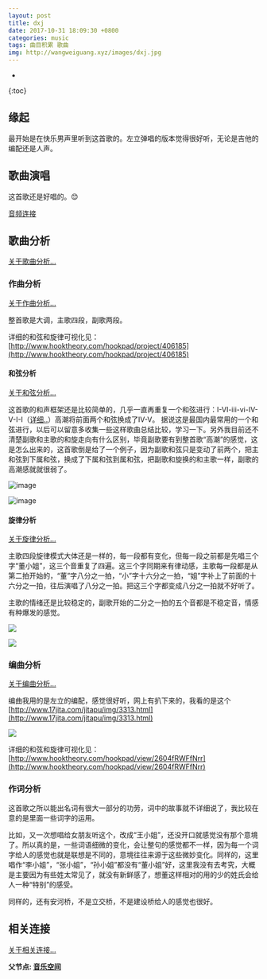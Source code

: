 ```yaml
---
layout: post
title: dxj
date: 2017-10-31 18:09:30 +0800
categories: music
tags: 曲目积累 歌曲 
img: http://wangweiguang.xyz/images/dxj.jpg
---
```


* 
{:toc}
## 缘起 

最开始是在快乐男声里听到这首歌的。左立弹唱的版本觉得很好听，无论是吉他的编配还是人声。

## 歌曲演唱

这首歌还是好唱的。😊


[音频连接](http://node.kg.qq.com/play?s=NPs3JsNnvZ9D9NPx&shareuid=679b9d8d252d3f8e&topsource=a0_pn201001004_z11_u56080085_l0_t1509291313__)

## 歌曲分析

[关于歌曲分析...](http://wwg1996.github.io/music/2017/10/09/gqfx.html)

### 作曲分析

[关于作曲分析...](http://wwg1996.github.io/music/2017/10/09/zxfx.html)

整首歌是大调，主歌四段，副歌两段。

详细的和弦和旋律可视化见：[http://www.hooktheory.com/hookpad/project/406185](http://www.hooktheory.com/hookpad/project/406185)

#### 和弦分析

[关于和弦分析...](http://wwg1996.github.io/music/2017/10/09/hxfx.html)

这首歌的和声框架还是比较简单的，几乎一直再重复一个和弦进行：I-VI-iii-vi-IV-V-I-I（[详细..](http://wangweiguang.xyz/music/2017/10/09/hxfx.html#iv-v-iii-vi-ivii-v-i-ii7)）高潮将前面两个和弦换成了IV-V。
据说这是最国内最常用的一个和弦进行，以后可以留意多收集一些这样歌曲总结比较，学习一下。另外我目前还不清楚副歌和主歌的和旋走向有什么区别，毕竟副歌要有到整首歌“高潮”的感觉，这是怎么出来的，这首歌倒是给了一个例子，因为副歌和弦只是变动了前两个，把主和弦到下属和弦，换成了下属和弦到属和弦，把副歌和旋换的和主歌一样，副歌的高潮感就就很弱了。

![image](http://wangweiguang.xyz/images/dxj1.jpg)

![image](http://wangweiguang.xyz/images/dxj2.jpg)

#### 旋律分析

[关于旋律分析...](http://wwg1996.github.io/music/2017/10/09/xlfx.html)

主歌四段旋律模式大体还是一样的，每一段都有变化，但每一段之前都是先唱三个字“董小姐”，这三个音重复了四遍。这三个字同期来有律动感，主歌每一段都是从第二拍开始的，“董”字八分之一拍，“小”字十六分之一拍，“姐”字补上了前面的十六分之一拍，往后演唱了八分之一拍。把这三个字都变成八分之一拍就不好听了。

主歌的情绪还是比较稳定的，副歌开始的二分之一拍的五个音都是不稳定音，情感有种爆发的感觉。

![](http://wangweiguang.xyz/images/dxj3.jpg)

![](http://wangweiguang.xyz/images/dxj4.jpg)


### 编曲分析

[关于编曲分析...](http://wwg1996.github.io/music/2017/10/09/bqfx.html)

编曲我用的是左立的编配，感觉很好听，网上有扒下来的，我看的是这个[http://www.17jita.com/jitapu/img/3313.html](http://www.17jita.com/jitapu/img/3313.html)

![](http://wangweiguang.xyz/images/dxj5.jpg)

详细的和弦和旋律可视化见：[http://www.hooktheory.com/hookpad/view/2604fRWFfNrr](http://www.hooktheory.com/hookpad/view/2604fRWFfNrr)

### 作词分析
这首歌之所以能出名词有很大一部分的功劳，词中的故事就不详细说了，我比较在意的是里面一些词字的运用。

比如，又一次想唱给女朋友听这个，改成“王小姐”，还没开口就感觉没有那个意境了。所以真的是，一些词语细微的变化，会让整句的感觉都不一样，因为每一个词字给人的感觉也就是联想是不同的，意境往往来源于这些微妙变化。同样的，这里唱作“李小姐”，“张小姐”，“孙小姐”都没有“董小姐”好，这里我没有去考究，大概是主要因为有些姓太常见了，就没有新鲜感了，想董这样相对的用的少的姓氏会给人一种“特别”的感受。

同样的，还有安河桥，不是立交桥，不是建设桥给人的感觉也很好。

## 相关连接
[关于相关连接...](http://wwg1996.github.io/pkm/2017/10/09/wzdjg.html)

**父节点: [音乐空间](http://wwg1996.github.io/category/music.html)**